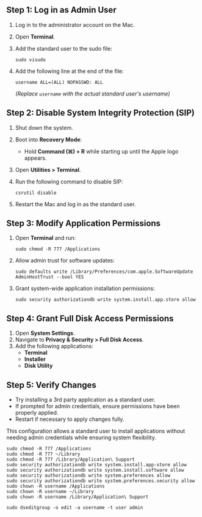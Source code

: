 ## Step 1: Log in as Admin User

1. Log in to the administrator account on the Mac.
2. Open **Terminal**.
3. Add the standard user to the sudo file:
    
    ```
    sudo visudo
    ```
    
4. Add the following line at the end of the file:
    
    ```
    username ALL=(ALL) NOPASSWD: ALL
    ```
    
    *(Replace `username` with the actual standard user's username)*
    

## Step 2: Disable System Integrity Protection (SIP)

1. Shut down the system.
2. Boot into **Recovery Mode**:
    - Hold **Command (⌘) + R** while starting up until the Apple logo appears.
3. Open **Utilities > Terminal**.
4. Run the following command to disable SIP:
    
    ```
    csrutil disable
    ```
    
5. Restart the Mac and log in as the standard user.

## Step 3: Modify Application Permissions

1. Open **Terminal** and run:
    
    ```
    sudo chmod -R 777 /Applications
    ```
    
2. Allow admin trust for software updates:
    
    ```
    sudo defaults write /Library/Preferences/com.apple.SoftwareUpdate AdminHostTrust --bool YES
    ```
    
3. Grant system-wide application installation permissions:
    
    ```
    sudo security authorizationdb write system.install.app.store allow
    ```
    

## Step 4: Grant Full Disk Access Permissions

1. Open **System Settings**.
2. Navigate to **Privacy & Security > Full Disk Access**.
3. Add the following applications:
    - **Terminal**
    - **Installer**
    - **Disk Utility**

## Step 5: Verify Changes

- Try installing a 3rd party application as a standard user.
- If prompted for admin credentials, ensure permissions have been properly applied.
- Restart if necessary to apply changes fully.

This configuration allows a standard user to install applications without needing admin credentials while ensuring system flexibility.

```
sudo chmod -R 777 /Applications
sudo chmod -R 777 ~/Library
sudo chmod -R 777 /Library/Application\ Support
sudo security authorizationdb write system.install.app-store allow
sudo security authorizationdb write system.install.software allow
sudo security authorizationdb write system.preferences allow
sudo security authorizationdb write system.preferences.security allow
sudo chown -R username /Applications
sudo chown -R username ~/Library
sudo chown -R username /Library/Application\ Support
```

```
sudo dseditgroup -o edit -a username -t user admin
```
